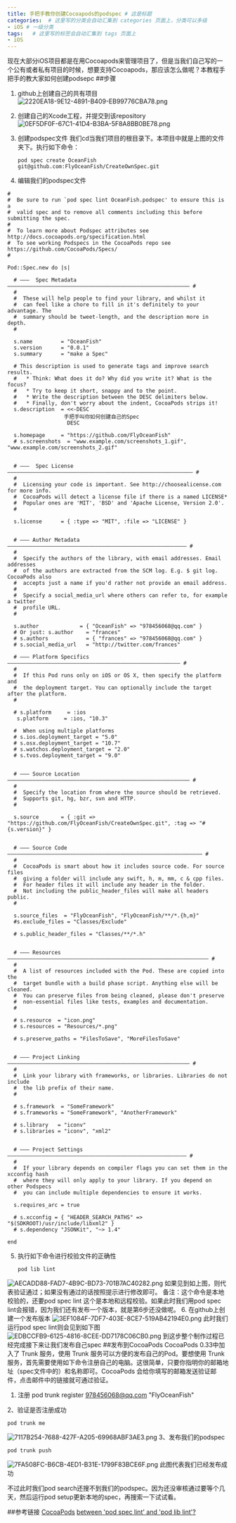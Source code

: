 ```yaml
---
title: 手把手教你创建Cocoapods的podspec # 这是标题
categories:  # 这里写的分类会自动汇集到 categories 页面上，分类可以多级
- iOS # 一级分类
tags:   # 这里写的标签会自动汇集到 tags 页面上
- iOS
---
```

现在大部分iOS项目都是在用Cocoapods来管理项目了，但是当我们自己写的一个公有或者私有项目的时候，想要支持Cocoapods，那应该怎么做呢？本教程手把手的教大家如何创建podsepc
##步骤
1. github上创建自己的共有项目
![2220EA18-9E12-4891-B409-EB99776CBA78.png](http://upload-images.jianshu.io/upload_images/6644906-af82c503463a2495.png?imageMogr2/auto-orient/strip%7CimageView2/2/w/1240)
2.  创建自己的Xcode工程，并提交到该repository
![0EF5DF0F-67C1-41D4-B3BA-5F8A8BB0BE78.png](http://upload-images.jianshu.io/upload_images/6644906-b677f02da468d7cb.png?imageMogr2/auto-orient/strip%7CimageView2/2/w/1240)
3. 创建podspec文件
我们cd当我们项目的根目录下。本项目中就是上图的文件夹下。执行如下命令：

       pod spec create OceanFish git@github.com:FlyOceanFish/CreateOwnSpec.git
4. 编辑我们的podspec文件

````
#
#  Be sure to run `pod spec lint OceanFish.podspec' to ensure this is a
#  valid spec and to remove all comments including this before submitting the spec.
#
#  To learn more about Podspec attributes see http://docs.cocoapods.org/specification.html
#  To see working Podspecs in the CocoaPods repo see https://github.com/CocoaPods/Specs/
#

Pod::Spec.new do |s|

  # ―――  Spec Metadata  ―――――――――――――――――――――――――――――――――――――――――――――――――――――――――― #
  #
  #  These will help people to find your library, and whilst it
  #  can feel like a chore to fill in it's definitely to your advantage. The
  #  summary should be tweet-length, and the description more in depth.
  #

  s.name         = "OceanFish"
  s.version      = "0.0.1"
  s.summary      = "make a Spec"

  # This description is used to generate tags and improve search results.
  #   * Think: What does it do? Why did you write it? What is the focus?
  #   * Try to keep it short, snappy and to the point.
  #   * Write the description between the DESC delimiters below.
  #   * Finally, don't worry about the indent, CocoaPods strips it!
  s.description  = <<-DESC
                  手把手叫你如何创建自己的Spec
                   DESC

  s.homepage     = "https://github.com/FlyOceanFish"
  # s.screenshots  = "www.example.com/screenshots_1.gif", "www.example.com/screenshots_2.gif"


  # ―――  Spec License  ――――――――――――――――――――――――――――――――――――――――――――――――――――――――――― #
  #
  #  Licensing your code is important. See http://choosealicense.com for more info.
  #  CocoaPods will detect a license file if there is a named LICENSE*
  #  Popular ones are 'MIT', 'BSD' and 'Apache License, Version 2.0'.
  #

  s.license      = { :type => "MIT", :file => "LICENSE" }


  # ――― Author Metadata  ――――――――――――――――――――――――――――――――――――――――――――――――――――――――― #
  #
  #  Specify the authors of the library, with email addresses. Email addresses
  #  of the authors are extracted from the SCM log. E.g. $ git log. CocoaPods also
  #  accepts just a name if you'd rather not provide an email address.
  #
  #  Specify a social_media_url where others can refer to, for example a twitter
  #  profile URL.
  #

  s.author             = { "OceanFish" => "978456068@qq.com" }
  # Or just: s.author    = "frances"
  # s.authors            = { "frances" => "978456068@qq.com" }
  # s.social_media_url   = "http://twitter.com/frances"

  # ――― Platform Specifics ――――――――――――――――――――――――――――――――――――――――――――――――――――――― #
  #
  #  If this Pod runs only on iOS or OS X, then specify the platform and
  #  the deployment target. You can optionally include the target after the platform.
  #

  # s.platform     = :ios
   s.platform     = :ios, "10.3"

  #  When using multiple platforms
  # s.ios.deployment_target = "5.0"
  # s.osx.deployment_target = "10.7"
  # s.watchos.deployment_target = "2.0"
  # s.tvos.deployment_target = "9.0"


  # ――― Source Location ―――――――――――――――――――――――――――――――――――――――――――――――――――――――――― #
  #
  #  Specify the location from where the source should be retrieved.
  #  Supports git, hg, bzr, svn and HTTP.
  #

  s.source       = { :git => "https://github.com/FlyOceanFish/CreateOwnSpec.git", :tag => "#{s.version}" }


  # ――― Source Code ―――――――――――――――――――――――――――――――――――――――――――――――――――――――――――――― #
  #
  #  CocoaPods is smart about how it includes source code. For source files
  #  giving a folder will include any swift, h, m, mm, c & cpp files.
  #  For header files it will include any header in the folder.
  #  Not including the public_header_files will make all headers public.
  #

  s.source_files  = "FlyOceanFish", "FlyOceanFish/**/*.{h,m}"
  #s.exclude_files = "Classes/Exclude"

  # s.public_header_files = "Classes/**/*.h"


  # ――― Resources ―――――――――――――――――――――――――――――――――――――――――――――――――――――――――――――――― #
  #
  #  A list of resources included with the Pod. These are copied into the
  #  target bundle with a build phase script. Anything else will be cleaned.
  #  You can preserve files from being cleaned, please don't preserve
  #  non-essential files like tests, examples and documentation.
  #

  # s.resource  = "icon.png"
  # s.resources = "Resources/*.png"

  # s.preserve_paths = "FilesToSave", "MoreFilesToSave"


  # ――― Project Linking ―――――――――――――――――――――――――――――――――――――――――――――――――――――――――― #
  #
  #  Link your library with frameworks, or libraries. Libraries do not include
  #  the lib prefix of their name.
  #

  # s.framework  = "SomeFramework"
  # s.frameworks = "SomeFramework", "AnotherFramework"

  # s.library   = "iconv"
  # s.libraries = "iconv", "xml2"


  # ――― Project Settings ――――――――――――――――――――――――――――――――――――――――――――――――――――――――― #
  #
  #  If your library depends on compiler flags you can set them in the xcconfig hash
  #  where they will only apply to your library. If you depend on other Podspecs
  #  you can include multiple dependencies to ensure it works.

  s.requires_arc = true

  # s.xcconfig = { "HEADER_SEARCH_PATHS" => "$(SDKROOT)/usr/include/libxml2" }
  # s.dependency "JSONKit", "~> 1.4"

end

````
5.  执行如下命令进行校验文件的正确性

        pod lib lint

![AECADD88-FAD7-4B9C-BD73-701B7AC40282.png](http://upload-images.jianshu.io/upload_images/6644906-8ee99362e9e96299.png?imageMogr2/auto-orient/strip%7CimageView2/2/w/1240)
如果见到如上图，则代表验证通过；如果没有通过的话按照提示进行修改即可。
备注：这个命令是本地校验的，还要pod spec lint 这个是本地和远程校验。如果此时我们用pod spec lint会报错，因为我们还有发布一个版本，就是第6步还没做呢。
6. 在github上创建一个发布版本
![3EF1084F-7DF7-403E-8CE7-519AB42194E0.png](http://upload-images.jianshu.io/upload_images/6644906-d8d193f003b2720b.png?imageMogr2/auto-orient/strip%7CimageView2/2/w/1240)
此时我们运行pod spec lint则会见到如下图
![EDBCCFB9-6125-4816-8CEE-DD7178C06CB0.png](http://upload-images.jianshu.io/upload_images/6644906-e7ff39a2608266f9.png?imageMogr2/auto-orient/strip%7CimageView2/2/w/1240)
到这步整个制作过程已经完成接下来让我们发布自己spec
##发布到CocoaPods
CocoaPods 0.33中加入了 Trunk 服务，使用 Trunk 服务可以方便的发布自己的Pod。要想使用 Trunk 服务，首先需要使用如下命令注册自己的电脑。这很简单，只要你指明你的邮箱地址（spec文件中的）和名称即可。CocoaPods 会给你填写的邮箱发送验证邮件，点击邮件中的链接就可通过验证。
1. 注册
    pod trunk register 978456068@qq.com "FlyOceanFish"

2、验证是否注册成功

    pod trunk me

![7117B254-7688-427F-A205-69968ABF3AE3.png](http://upload-images.jianshu.io/upload_images/6644906-1c0e9356bacb2005.png?imageMogr2/auto-orient/strip%7CimageView2/2/w/1240)
3、发布我们的podspec

    pod trunk push
![7FA508FC-B6CB-4ED1-B31E-1799F83BCE6F.png](http://upload-images.jianshu.io/upload_images/6644906-870e654c65f46478.png?imageMogr2/auto-orient/strip%7CimageView2/2/w/1240)
此图代表我们已经发布成功

不过此时我们pod search还搜不到我们的podspec。因为还没审核通过要等个几天，然后运行pod setup更新本地的spec，再搜索一下试试看。

##参考链接
[CocoaPods](https://guides.cocoapods.org/using/index.html)
[between 'pod spec lint' and 'pod lib lint'?](https://stackoverflow.com/questions/32304421/whats-the-difference-between-pod-spec-lint-and-pod-lib-lint)
